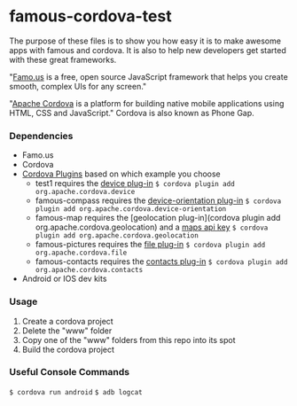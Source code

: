 famous-cordova-test
===================
The purpose of these files is to show you how easy it is to make awesome apps with famous and cordova. It is also to help new developers get started with these great frameworks.

"[Famo.us](http://www.famo.us) is a free, open source JavaScript framework that helps you create smooth, complex UIs for any screen."

"[Apache Cordova](http://cordova.apache.org) is a platform for building native mobile applications using HTML, CSS and JavaScript."
Cordova is also known as Phone Gap.

### Dependencies
* Famo.us
* Cordova
* [Cordova Plugins](http://plugins.cordova.io/#/) based on which example you choose
  * test1 requires the [device plug-in](http://plugins.cordova.io/#/package/org.apache.cordova.device)
    `$ cordova plugin add org.apache.cordova.device`
  * famous-compass requires the [device-orientation plug-in](http://plugins.cordova.io/#/package/org.apache.cordova.device-orientation)
    `$ cordova plugin add org.apache.cordova.device-orientation`
  * famous-map requires the [geolocation plug-in](cordova plugin add org.apache.cordova.geolocation) and a [maps api key](https://developers.google.com/maps/documentation/embed/guide#api_key)
    `$ cordova plugin add org.apache.cordova.geolocation`
  * famous-pictures requires the [file plug-in](http://plugins.cordova.io/#/package/org.apache.cordova.file)
    `$ cordova plugin add org.apache.cordova.file`
  * famous-contacts requires the [contacts plug-in](http://plugins.cordova.io/#/package/org.apache.cordova.contacts)
    `$ cordova plugin add org.apache.cordova.contacts`
* Android or IOS dev kits


### Usage
1. Create a cordova project
2. Delete the "www" folder
3. Copy one of the "www" folders from this repo into its spot
4. Build the cordova project

### Useful Console Commands
`$ cordova run android`
`$ adb logcat`

